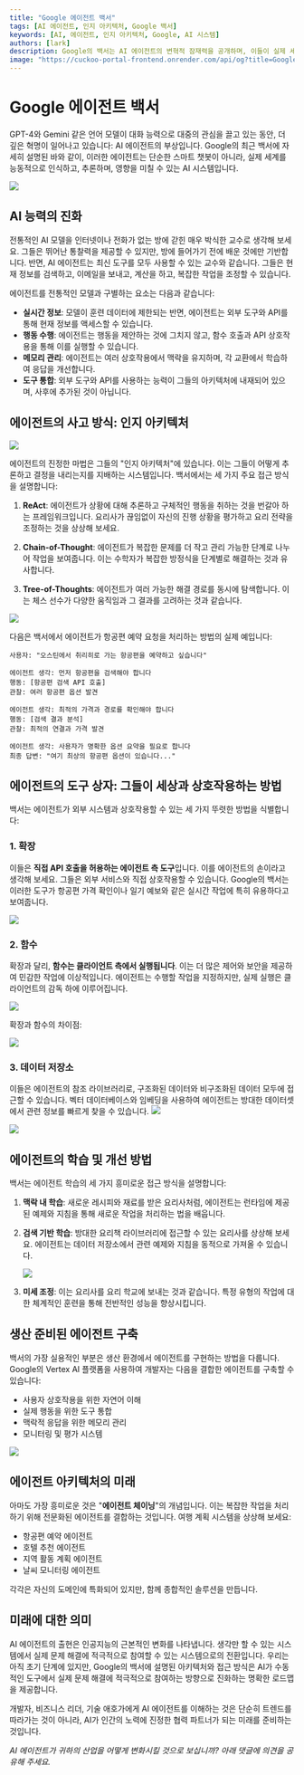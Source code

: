 ```yaml
---
title: "Google 에이전트 백서"
tags: [AI 에이전트, 인지 아키텍처, Google 백서]
keywords: [AI, 에이전트, 인지 아키텍처, Google, AI 시스템]
authors: [lark]
description: Google의 백서는 AI 에이전트의 변혁적 잠재력을 공개하며, 이들이 실제 세계를 인식하고, 추론하며, 영향을 미치는 능력을 보여줍니다. 이러한 에이전트가 실시간 정보 접근, 행동 수행 능력, 도구 통합을 통해 전통적인 AI 모델과 어떻게 다른지 알아보세요.
image: "https://cuckoo-portal-frontend.onrender.com/api/og?title=Google%20에이전트%20백서"
---
```


# Google 에이전트 백서

GPT-4와 Gemini 같은 언어 모델이 대화 능력으로 대중의 관심을 끌고 있는 동안, 더 깊은 혁명이 일어나고 있습니다: AI 에이전트의 부상입니다. Google의 최근 백서에 자세히 설명된 바와 같이, 이러한 에이전트는 단순한 스마트 챗봇이 아니라, 실제 세계를 능동적으로 인식하고, 추론하며, 영향을 미칠 수 있는 AI 시스템입니다.

![](https://cuckoo-portal-frontend.onrender.com/api/og?title=Google%20에이전트%20백서)

## AI 능력의 진화

전통적인 AI 모델을 인터넷이나 전화가 없는 방에 갇힌 매우 박식한 교수로 생각해 보세요. 그들은 뛰어난 통찰력을 제공할 수 있지만, 방에 들어가기 전에 배운 것에만 기반합니다. 반면, AI 에이전트는 최신 도구를 모두 사용할 수 있는 교수와 같습니다. 그들은 현재 정보를 검색하고, 이메일을 보내고, 계산을 하고, 복잡한 작업을 조정할 수 있습니다.

에이전트를 전통적인 모델과 구별하는 요소는 다음과 같습니다:

- **실시간 정보**: 모델이 훈련 데이터에 제한되는 반면, 에이전트는 외부 도구와 API를 통해 현재 정보를 액세스할 수 있습니다.
- **행동 수행**: 에이전트는 행동을 제안하는 것에 그치지 않고, 함수 호출과 API 상호작용을 통해 이를 실행할 수 있습니다.
- **메모리 관리**: 에이전트는 여러 상호작용에서 맥락을 유지하며, 각 교환에서 학습하여 응답을 개선합니다.
- **도구 통합**: 외부 도구와 API를 사용하는 능력이 그들의 아키텍처에 내재되어 있으며, 사후에 추가된 것이 아닙니다.

## 에이전트의 사고 방식: 인지 아키텍처

![](https://cuckoo-network.b-cdn.net/google-agent-1-arch.webp)

에이전트의 진정한 마법은 그들의 "인지 아키텍처"에 있습니다. 이는 그들이 어떻게 추론하고 결정을 내리는지를 지배하는 시스템입니다. 백서에서는 세 가지 주요 접근 방식을 설명합니다:

1. **ReAct**: 에이전트가 상황에 대해 추론하고 구체적인 행동을 취하는 것을 번갈아 하는 프레임워크입니다. 요리사가 끊임없이 자신의 진행 상황을 평가하고 요리 전략을 조정하는 것을 상상해 보세요.

2. **Chain-of-Thought**: 에이전트가 복잡한 문제를 더 작고 관리 가능한 단계로 나누어 작업을 보여줍니다. 이는 수학자가 복잡한 방정식을 단계별로 해결하는 것과 유사합니다.

3. **Tree-of-Thoughts**: 에이전트가 여러 가능한 해결 경로를 동시에 탐색합니다. 이는 체스 선수가 다양한 움직임과 그 결과를 고려하는 것과 같습니다.

![](https://cuckoo-network.b-cdn.net/google-agent-2-reasoning-in-the-orchestration-layer.webp)

다음은 백서에서 에이전트가 항공편 예약 요청을 처리하는 방법의 실제 예입니다:

```
사용자: "오스틴에서 취리히로 가는 항공편을 예약하고 싶습니다"

에이전트 생각: 먼저 항공편을 검색해야 합니다
행동: [항공편 검색 API 호출]
관찰: 여러 항공편 옵션 발견

에이전트 생각: 최적의 가격과 경로를 확인해야 합니다
행동: [검색 결과 분석]
관찰: 최적의 연결과 가격 발견

에이전트 생각: 사용자가 명확한 옵션 요약을 필요로 합니다
최종 답변: "여기 최상의 항공편 옵션이 있습니다..."
```

## 에이전트의 도구 상자: 그들이 세상과 상호작용하는 방법

백서는 에이전트가 외부 시스템과 상호작용할 수 있는 세 가지 뚜렷한 방법을 식별합니다:

### 1. 확장

이들은 **직접 API 호출을 허용하는 에이전트 측 도구**입니다. 이를 에이전트의 손이라고 생각해 보세요. 그들은 외부 서비스와 직접 상호작용할 수 있습니다. Google의 백서는 이러한 도구가 항공편 가격 확인이나 일기 예보와 같은 실시간 작업에 특히 유용하다고 보여줍니다.

![](https://cuckoo-network.b-cdn.net/google-agent-3-extension.webp)

### 2. 함수
확장과 달리, **함수는 클라이언트 측에서 실행됩니다**. 이는 더 많은 제어와 보안을 제공하여 민감한 작업에 이상적입니다. 에이전트는 수행할 작업을 지정하지만, 실제 실행은 클라이언트의 감독 하에 이루어집니다.

![](https://cuckoo-network.b-cdn.net/google-agent-8-function.webp)

확장과 함수의 차이점:

![](https://cuckoo-network.b-cdn.net/google-agent-9-diff-extensions-functions.webp)

### 3. 데이터 저장소

이들은 에이전트의 참조 라이브러리로, 구조화된 데이터와 비구조화된 데이터 모두에 접근할 수 있습니다. 벡터 데이터베이스와 임베딩을 사용하여 에이전트는 방대한 데이터셋에서 관련 정보를 빠르게 찾을 수 있습니다.
![](https://cuckoo-network.b-cdn.net/google-agent-4-data-store.webp)

![](https://cuckoo-network.b-cdn.net/google-agent-5-data-store-details.webp)

## 에이전트의 학습 및 개선 방법

백서는 에이전트 학습의 세 가지 흥미로운 접근 방식을 설명합니다:

1. **맥락 내 학습**: 새로운 레시피와 재료를 받은 요리사처럼, 에이전트는 런타임에 제공된 예제와 지침을 통해 새로운 작업을 처리하는 법을 배웁니다.

2. **검색 기반 학습**: 방대한 요리책 라이브러리에 접근할 수 있는 요리사를 상상해 보세요. 에이전트는 데이터 저장소에서 관련 예제와 지침을 동적으로 가져올 수 있습니다.

   ![](https://cuckoo-network.b-cdn.net/google-agent-6-rag-workflow.webp)

3. **미세 조정**: 이는 요리사를 요리 학교에 보내는 것과 같습니다. 특정 유형의 작업에 대한 체계적인 훈련을 통해 전반적인 성능을 향상시킵니다.

## 생산 준비된 에이전트 구축

백서의 가장 실용적인 부분은 생산 환경에서 에이전트를 구현하는 방법을 다룹니다. Google의 Vertex AI 플랫폼을 사용하여 개발자는 다음을 결합한 에이전트를 구축할 수 있습니다:

- 사용자 상호작용을 위한 자연어 이해
- 실제 행동을 위한 도구 통합
- 맥락적 응답을 위한 메모리 관리
- 모니터링 및 평가 시스템

![](https://cuckoo-network.b-cdn.net/google-agent-7-e2e-built-with-vertex.webp)

## 에이전트 아키텍처의 미래

아마도 가장 흥미로운 것은 "**에이전트 체이닝**"의 개념입니다. 이는 복잡한 작업을 처리하기 위해 전문화된 에이전트를 결합하는 것입니다. 여행 계획 시스템을 상상해 보세요:

- 항공편 예약 에이전트
- 호텔 추천 에이전트
- 지역 활동 계획 에이전트
- 날씨 모니터링 에이전트

각각은 자신의 도메인에 특화되어 있지만, 함께 종합적인 솔루션을 만듭니다.

## 미래에 대한 의미

AI 에이전트의 출현은 인공지능의 근본적인 변화를 나타냅니다. 생각만 할 수 있는 시스템에서 실제 문제 해결에 적극적으로 참여할 수 있는 시스템으로의 전환입니다. 우리는 아직 초기 단계에 있지만, Google의 백서에 설명된 아키텍처와 접근 방식은 AI가 수동적인 도구에서 실제 문제 해결에 적극적으로 참여하는 방향으로 진화하는 명확한 로드맵을 제공합니다.

개발자, 비즈니스 리더, 기술 애호가에게 AI 에이전트를 이해하는 것은 단순히 트렌드를 따라가는 것이 아니라, AI가 인간의 노력에 진정한 협력 파트너가 되는 미래를 준비하는 것입니다.

*AI 에이전트가 귀하의 산업을 어떻게 변화시킬 것으로 보십니까? 아래 댓글에 의견을 공유해 주세요.*

